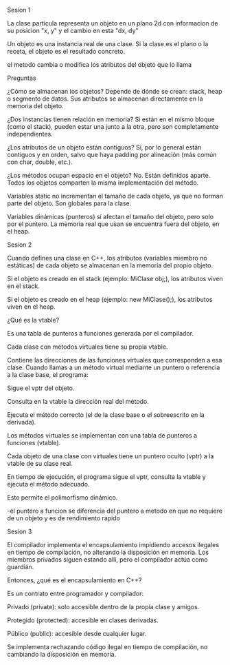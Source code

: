 Sesion 1

La clase particula representa un objeto en un plano 2d con informacion de su posicion "x, y" y el cambio en esta "dx, dy"

Un objeto es una instancia real de una clase. Si la clase es el plano o la receta, el objeto es el resultado concreto.

el metodo cambia o modifica los atributos del objeto que lo llama 

Preguntas

¿Cómo se almacenan los objetos?	Depende de dónde se crean: stack, heap o segmento de datos. Sus atributos se almacenan directamente en la memoria del objeto.


¿Dos instancias tienen relación en memoria?	Si están en el mismo bloque (como el stack), pueden estar una junto a la otra, pero son completamente independientes.

¿Los atributos de un objeto están contiguos? Sí, por lo general están contiguos y en orden, salvo que haya padding por alineación (más común con char, double, etc.).

¿Los métodos ocupan espacio en el objeto? No. Están definidos aparte. Todos los objetos comparten la misma implementación del método.

Variables static no incrementan el tamaño de cada objeto, ya que no forman parte del objeto. Son globales para la clase.

Variables dinámicas (punteros) sí afectan el tamaño del objeto, pero solo por el puntero. La memoria real que usan se encuentra fuera del objeto, en el heap.

Sesion 2

Cuando defines una clase en C++, los atributos (variables miembro no estáticas) de cada objeto se almacenan en la memoria del propio objeto.

Si el objeto es creado en el stack (ejemplo: MiClase obj;), los atributos viven en el stack.

Si el objeto es creado en el heap (ejemplo: new MiClase();), los atributos viven en el heap.

¿Qué es la vtable?

Es una tabla de punteros a funciones generada por el compilador.

Cada clase con métodos virtuales tiene su propia vtable.

Contiene las direcciones de las funciones virtuales que corresponden a esa clase.
Cuando llamas a un método virtual mediante un puntero o referencia a la clase base, el programa:

Sigue el vptr del objeto.

Consulta en la vtable la dirección real del método.

Ejecuta el método correcto (el de la clase base o el sobreescrito en la derivada).

Los métodos virtuales se implementan con una tabla de punteros a funciones (vtable).

Cada objeto de una clase con virtuales tiene un puntero oculto (vptr) a la vtable de su clase real.

En tiempo de ejecución, el programa sigue el vptr, consulta la vtable y ejecuta el método adecuado.

Esto permite el polimorfismo dinámico.

-el puntero a funcion se diferencia del puntero a metodo en que no requiere de un objeto y es de rendimiento rapido

Sesion 3

El compilador implementa el encapsulamiento impidiendo accesos ilegales en tiempo de compilación, no alterando la disposición en memoria. Los miembros privados siguen estando allí, pero el compilador actúa como guardián.

Entonces, ¿qué es el encapsulamiento en C++?

Es un contrato entre programador y compilador:

Privado (private): solo accesible dentro de la propia clase y amigos.

Protegido (protected): accesible en clases derivadas.

Público (public): accesible desde cualquier lugar.

Se implementa rechazando código ilegal en tiempo de compilación, no cambiando la disposición en memoria.